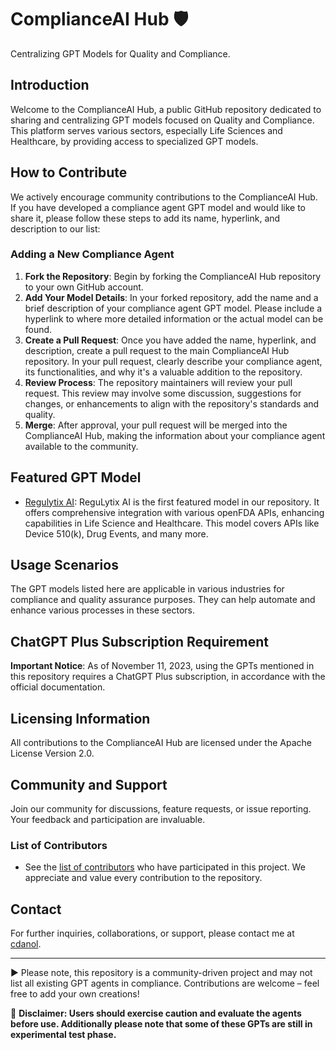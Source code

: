 # ComplianceAI Hub 🛡️
Centralizing GPT Models for Quality and Compliance.

## Introduction
Welcome to the ComplianceAI Hub, a public GitHub repository dedicated to sharing and centralizing GPT models focused on Quality and Compliance. This platform serves various sectors, especially Life Sciences and Healthcare, by providing access to specialized GPT models.

## How to Contribute
We actively encourage community contributions to the ComplianceAI Hub. If you have developed a compliance agent GPT model and would like to share it, please follow these steps to add its name, hyperlink, and description to our list:

### Adding a New Compliance Agent
1. **Fork the Repository**: Begin by forking the ComplianceAI Hub repository to your own GitHub account.
2. **Add Your Model Details**: In your forked repository, add the name and a brief description of your compliance agent GPT model. Please include a hyperlink to where more detailed information or the actual model can be found.
3. **Create a Pull Request**: Once you have added the name, hyperlink, and description, create a pull request to the main ComplianceAI Hub repository. In your pull request, clearly describe your compliance agent, its functionalities, and why it's a valuable addition to the repository.
4. **Review Process**: The repository maintainers will review your pull request. This review may involve some discussion, suggestions for changes, or enhancements to align with the repository's standards and quality.
5. **Merge**: After approval, your pull request will be merged into the ComplianceAI Hub, making the information about your compliance agent available to the community.

## Featured GPT Model
* [Regulytix AI](https://chat.openai.com/g/g-Jj2Fluu08-regulytix-ai): ReguLytix AI is the first featured model in our repository. It offers comprehensive integration with various openFDA APIs, enhancing capabilities in Life Science and Healthcare. This model covers APIs like Device 510(k), Drug Events, and many more.

## Usage Scenarios
The GPT models listed here are applicable in various industries for compliance and quality assurance purposes. They can help automate and enhance various processes in these sectors.

## ChatGPT Plus Subscription Requirement
**Important Notice**: As of November 11, 2023, using the GPTs mentioned in this repository requires a ChatGPT Plus subscription, in accordance with the official documentation.

## Licensing Information
All contributions to the ComplianceAI Hub are licensed under the Apache License Version 2.0.

## Community and Support
Join our community for discussions, feature requests, or issue reporting. Your feedback and participation are invaluable.

### List of Contributors
- See the [list of contributors](https://github.com/cdanto/ComplianceAI-Hub/graphs/contributors) who have participated in this project. We appreciate and value every contribution to the repository.

## Contact
For further inquiries, collaborations, or support, please contact me at [cdanol](https://twitter.com/cdanol).

---

▶️ Please note, this repository is a community-driven project and may not list all existing GPT agents in compliance. Contributions are welcome – feel free to add your own creations!

🚩 **Disclaimer: Users should exercise caution and evaluate the agents before use. Additionally please note that some of these GPTs are still in experimental test phase.**
